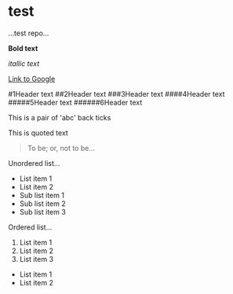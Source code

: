 # test
...test repo...

**Bold text**

*itallic text*

[Link to Google](http://www.google.com)


#1Header text
##2Header text
###3Header text
####4Header text
#####5Header text
######6Header text

This is a pair of 'abc' back ticks

This is quoted text 
> To be; or, not to be...

Unordered list...

* List item 1
* List item 2
 * Sub list item 1
 * Sub list item 2
 * Sub list item 3
 
Ordered list...

1. List item 1
2. List item 2
3. List item 3
 * List item 1
 * List item 2
 
 

